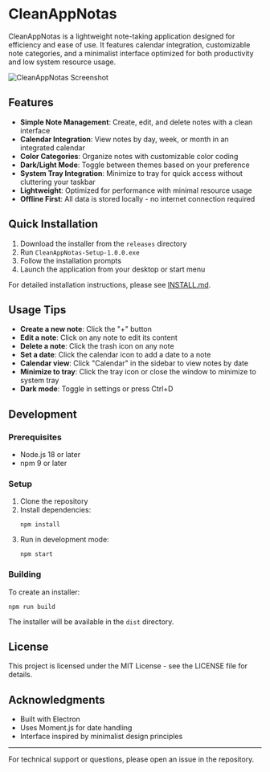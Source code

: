 # CleanAppNotas

CleanAppNotas is a lightweight note-taking application designed for efficiency and ease of use. It features calendar integration, customizable note categories, and a minimalist interface optimized for both productivity and low system resource usage.

![CleanAppNotas Screenshot](public/favicon.png)

## Features

- **Simple Note Management**: Create, edit, and delete notes with a clean interface
- **Calendar Integration**: View notes by day, week, or month in an integrated calendar
- **Color Categories**: Organize notes with customizable color coding
- **Dark/Light Mode**: Toggle between themes based on your preference
- **System Tray Integration**: Minimize to tray for quick access without cluttering your taskbar
- **Lightweight**: Optimized for performance with minimal resource usage
- **Offline First**: All data is stored locally - no internet connection required

## Quick Installation

1. Download the installer from the `releases` directory
2. Run `CleanAppNotas-Setup-1.0.0.exe`
3. Follow the installation prompts
4. Launch the application from your desktop or start menu

For detailed installation instructions, please see [INSTALL.md](INSTALL.md).

## Usage Tips

- **Create a new note**: Click the "+" button
- **Edit a note**: Click on any note to edit its content
- **Delete a note**: Click the trash icon on any note
- **Set a date**: Click the calendar icon to add a date to a note
- **Calendar view**: Click "Calendar" in the sidebar to view notes by date
- **Minimize to tray**: Click the tray icon or close the window to minimize to system tray
- **Dark mode**: Toggle in settings or press Ctrl+D

## Development

### Prerequisites

- Node.js 18 or later
- npm 9 or later

### Setup

1. Clone the repository
2. Install dependencies:
   ```
   npm install
   ```
3. Run in development mode:
   ```
   npm start
   ```

### Building

To create an installer:

```
npm run build
```

The installer will be available in the `dist` directory.

## License

This project is licensed under the MIT License - see the LICENSE file for details.

## Acknowledgments

- Built with Electron
- Uses Moment.js for date handling
- Interface inspired by minimalist design principles

---

For technical support or questions, please open an issue in the repository. 